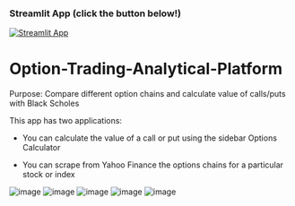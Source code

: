 ### Streamlit App (click the button below!)

[![Streamlit App](https://static.streamlit.io/badges/streamlit_badge_black_white.svg)](https://garrosgong-code-option-trading-an-option-trade-dashboard-qqa711.streamlitapp.com/)

# Option-Trading-Analytical-Platform

Purpose: Compare different option chains and calculate value of calls/puts with Black Scholes  

This app has two applications:

- You can calculate the value of a call or put using the sidebar Options Calculator 

- You can scrape from Yahoo Finance the options chains for a particular stock or index

![image](https://user-images.githubusercontent.com/66699813/193391014-7a284d05-c62b-47d1-909f-0fb8a763d978.png)
![image](https://user-images.githubusercontent.com/66699813/193391322-0a965fff-9f2d-426a-a975-206b0f794447.png)
![image](https://user-images.githubusercontent.com/66699813/193391484-d70ad225-d4f2-4c7f-a9d2-db8583eebef5.png)
![image](https://user-images.githubusercontent.com/66699813/193391575-5dc92f8b-4edd-49a9-a304-9889694d6365.png)
![image](https://user-images.githubusercontent.com/66699813/193391679-97472f9c-b17a-4337-881e-1219c3b381f0.png)
